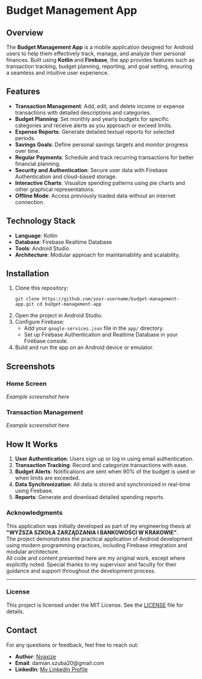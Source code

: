 <h1><b>Budget Management App</b></h1>
<h2><b>Overview</b></h2>
<p> The <b>Budget Management App</b> is a mobile application designed for Android users to help them effectively track, manage, and analyze their personal finances. Built using <b>Kotlin</b> and <b>Firebase</b>, the app provides features such as transaction tracking, budget planning, reporting, and goal setting, ensuring a seamless and intuitive user experience. </p>
<h2><b>Features</b></h2>
<ul> <li><b>Transaction Management</b>: Add, edit, and delete income or expense transactions with detailed descriptions and categories.</li> <li><b>Budget Planning</b>: Set monthly and yearly budgets for specific categories and receive alerts as you approach or exceed limits.</li> <li><b>Expense Reports</b>: Generate detailed textual reports for selected periods.</li> <li><b>Savings Goals</b>: Define personal savings targets and monitor progress over time.</li> <li><b>Regular Payments</b>: Schedule and track recurring transactions for better financial planning.</li> <li><b>Security and Authentication</b>: Secure user data with Firebase Authentication and cloud-based storage.</li><li><b>Interactive Charts</b>: Visualize spending patterns using pie charts and other graphical representations.</li> <li><b>Offline Mode</b>: Access previously loaded data without an internet connection.</li> </ul>
<h2><b>Technology Stack</b></h2>
<ul> <li><b>Language</b>: Kotlin</li> <li><b>Database</b>: Firebase Realtime Database</li> <li><b>Tools</b>: Android Studio</li> <li><b>Architecture</b>: Modular approach for maintainability and scalability.</li> </ul>
<h2><b>Installation</b></h2>
<ol> <li>Clone this repository: <pre><code>git clone https://github.com/your-username/budget-management-app.git cd budget-management-app</code></pre> </li> <li>Open the project in Android Studio.</li> <li>Configure Firebase: <ul> <li>Add your <code>google-services.json</code> file in the <code>app/</code> directory.</li> <li>Set up Firebase Authentication and Realtime Database in your Firebase console.</li> </ul> </li> <li>Build and run the app on an Android device or emulator.</li> </ol>
<h2><b>Screenshots</b></h2>
<h3>Home Screen</h3> <i>Example screenshot here</i> <h3>Transaction Management</h3> <i>Example screenshot here</i> 
<h2><b>How It Works</b></h2>
<ol> <li><b>User Authentication</b>: Users sign up or log in using email authentication.</li> <li><b>Transaction Tracking</b>: Record and categorize transactions with ease.</li> <li><b>Budget Alerts</b>: Notifications are sent when 90% of the budget is used or when limits are exceeded.</li> <li><b>Data Synchronization</b>: All data is stored and synchronized in real-time using Firebase.</li> <li><b>Reports</b>: Generate and download detailed spending reports.</li> </ol>
<h3>Acknowledgments</h3>
<p>
    This application was initially developed as part of my engineering thesis at 
    <strong>"WYŻSZA SZKOŁA ZARZĄDZANIA I BANKOWOŚCI W KRAKOWIE"</strong>. <br>
    The project demonstrates the practical application of Android development using modern programming practices, 
    including Firebase integration and modular architecture. <br>
    All code and content presented here are my original work, except where explicitly noted. Special thanks to my supervisor 
    and faculty for their guidance and support throughout the development process.
</p>
<hr>
<h3>License</h3>
<p>
    This project is licensed under the MIT License. See the <a href="LICENSE">LICENSE</a> file for details.
</p>

<h2><b>Contact</b></h2>
<p>For any questions or feedback, feel free to reach out:</p> <ul> <li><b>Author</b>: <a href="https://github.com/Nyaxize">Nyaxize</a></li> <li><b>Email</b>: damian.szuba20@gmail.com</li> <li><b>LinkedIn</b>: <a href="https://linkedin.com/in/your-profile](https://www.linkedin.com/in/damian-szuba-386043242/">My LinkedIn Profile</a></li> </ul>
